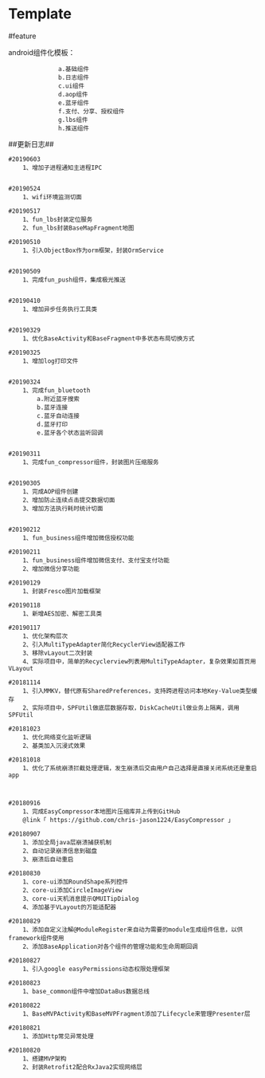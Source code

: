# Template

#feature

   android组件化模板：
                  
                  a.基础组件
                  b.日志组件
                  c.ui组件
                  d.aop组件
                  e.蓝牙组件
                  f.支付、分享、授权组件
                  g.lbs组件
                  h.推送组件
   

##更新日志##

    #20190603
        1、增加子进程通知主进程IPC
  

    #20190524
        1、wifi环境监测切面

    #20190517
        1、fun_lbs封装定位服务
        2、fun_lbs封装BaseMapFragment地图

    #20190510
        1、引入ObjectBox作为orm框架，封装OrmService


    #20190509
        1、完成fun_push组件，集成极光推送

     
    #20190410
        1、增加异步任务执行工具类

      
    #20190329
        1、优化BaseActivity和BaseFragment中多状态布局切换方式

    #20190325
        1、增加log打印文件
      
      
    #20190324
        1、完成fun_bluetooth
            a.附近蓝牙搜索
            b.蓝牙连接
            c.蓝牙自动连接
            d.蓝牙打印
            e.蓝牙各个状态监听回调


    #20190311
        1、完成fun_compressor组件，封装图片压缩服务


    #20190305
        1、完成AOP组件创建
        2、增加防止连续点击提交数据切面
        3、增加方法执行耗时统计切面


    #20190212
        1、fun_business组件增加微信授权功能

    #20190211
        1、fun_business组件增加微信支付、支付宝支付功能
        2、增加微信分享功能
    
    #20190129
        1、封装Fresco图片加载框架

    #20190118
        1、新增AES加密、解密工具类

    #20190117
        1、优化架构层次
        2、引入MultiTypeAdapter简化RecyclerView适配器工作
        3、移除vLayout二次封装
        4、实际项目中，简单的Recyclerview列表用MultiTypeAdapter，复杂效果如首页用VLayout

    #20181114
        1、引入MMKV，替代原有SharedPreferences，支持跨进程访问本地Key-Value类型缓存
        2、实际项目中，SPFUtil做底层数据存取，DiskCacheUtil做业务上隔离，调用SPFUtil

    #20181023
        1、优化网络变化监听逻辑
        2、基类加入沉浸式效果

    #20181018
        1、优化了系统崩溃拦截处理逻辑，发生崩溃后交由用户自己选择是直接关闭系统还是重启app



    #20180916
        1、完成EasyCompressor本地图片压缩库并上传到GitHub
        @link「 https://github.com/chris-jason1224/EasyCompressor 」

    #20180907
        1、添加全局java层崩溃捕获机制
        2、自动记录崩溃信息到磁盘
        3、崩溃后自动重启

    #20180830
        1、core-ui添加RoundShape系列控件
        2、core-ui添加CircleImageView
        3、core-ui天机消息提示QMUITipDialog
        4、添加基于VLayout的万能适配器

    #20180829
        1、添加自定义注解@ModuleRegister来自动为需要的module生成组件信息，以供framework组件使用
        2、添加BaseApplication对各个组件的管理功能和生命周期回调

    #20180827
        1、引入google easyPermissions动态权限处理框架

    #20180823
        1、base_common组件中增加DataBus数据总线

    #20180822
        1、BaseMVPActivity和BaseMVPFragment添加了Lifecycle来管理Presenter层

    #20180821
        1、添加Http常见异常处理

    #20180820
        1、搭建MVP架构
        2、封装Retrofit2配合RxJava2实现网络层


